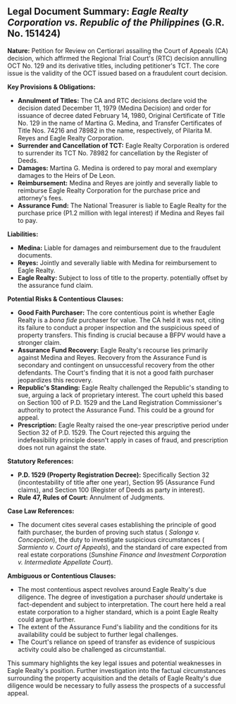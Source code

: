 ## Legal Document Summary: *Eagle Realty Corporation vs. Republic of the Philippines* (G.R. No. 151424)

**Nature:** Petition for Review on Certiorari assailing the Court of Appeals (CA) decision, which affirmed the Regional Trial Court's (RTC) decision annulling OCT No. 129 and its derivative titles, including petitioner's TCT. The core issue is the validity of the OCT issued based on a fraudulent court decision.

**Key Provisions & Obligations:**

*   **Annulment of Titles:** The CA and RTC decisions declare void the decision dated December 11, 1979 (Medina Decision) and order for issuance of decree dated February 14, 1980, Original Certificate of Title No. 129 in the name of Martina G. Medina, and Transfer Certificates of Title Nos. 74216 and 78982 in the name, respectively, of Pilarita M. Reyes and Eagle Realty Corporation.
*   **Surrender and Cancellation of TCT:** Eagle Realty Corporation is ordered to surrender its TCT No. 78982 for cancellation by the Register of Deeds.
*   **Damages:** Martina G. Medina is ordered to pay moral and exemplary damages to the Heirs of De Leon.
*   **Reimbursement:** Medina and Reyes are jointly and severally liable to reimburse Eagle Realty Corporation for the purchase price and attorney's fees.
*   **Assurance Fund:** The National Treasurer is liable to Eagle Realty for the purchase price (P1.2 million with legal interest) if Medina and Reyes fail to pay.

**Liabilities:**

*   **Medina:** Liable for damages and reimbursement due to the fraudulent documents.
*   **Reyes:** Jointly and severally liable with Medina for reimbursement to Eagle Realty.
*   **Eagle Realty:** Subject to loss of title to the property. potentially offset by the assurance fund claim.

**Potential Risks & Contentious Clauses:**

*   **Good Faith Purchaser:** The core contentious point is whether Eagle Realty is a *bona fide* purchaser for value. The CA held it was not, citing its failure to conduct a proper inspection and the suspicious speed of property transfers. This finding is crucial because a BFPV would have a stronger claim.
*   **Assurance Fund Recovery:** Eagle Realty's recourse lies primarily against Medina and Reyes. Recovery from the Assurance Fund is secondary and contingent on unsuccessful recovery from the other defendants. The Court's finding that it is not a good faith purchaser jeopardizes this recovery.
*   **Republic's Standing:** Eagle Realty challenged the Republic's standing to sue, arguing a lack of proprietary interest. The court upheld this based on Section 100 of P.D. 1529 and the Land Registration Commissioner's authority to protect the Assurance Fund. This could be a ground for appeal.
*   **Prescription:** Eagle Realty raised the one-year prescriptive period under Section 32 of P.D. 1529. The Court rejected this arguing the indefeasibility principle doesn't apply in cases of fraud, and prescription does not run against the state.

**Statutory References:**

*   **P.D. 1529 (Property Registration Decree):** Specifically Section 32 (incontestability of title after one year), Section 95 (Assurance Fund claims), and Section 100 (Register of Deeds as party in interest).
*   **Rule 47, Rules of Court:** Annulment of Judgments.

**Case Law References:**

*   The document cites several cases establishing the principle of good faith purchaser, the burden of proving such status ( *Salonga v. Concepcion*), the duty to investigate suspicious circumstances ( *Sarmiento v. Court of Appeals*), and the standard of care expected from real estate corporations (*Sunshine Finance and Investment Corporation v. Intermediate Appellate Court*).

**Ambiguous or Contentious Clauses:**

*   The most contentious aspect revolves around Eagle Realty's due diligence. The degree of investigation a purchaser *should* undertake is fact-dependent and subject to interpretation. The court here held a real estate corporation to a higher standard, which is a point Eagle Realty could argue further.
*   The extent of the Assurance Fund's liability and the conditions for its availability could be subject to further legal challenges.
*   The Court's reliance on speed of transfer as evidence of suspicious activity could also be challenged as circumstantial.

This summary highlights the key legal issues and potential weaknesses in Eagle Realty's position. Further investigation into the factual circumstances surrounding the property acquisition and the details of Eagle Realty's due diligence would be necessary to fully assess the prospects of a successful appeal.
